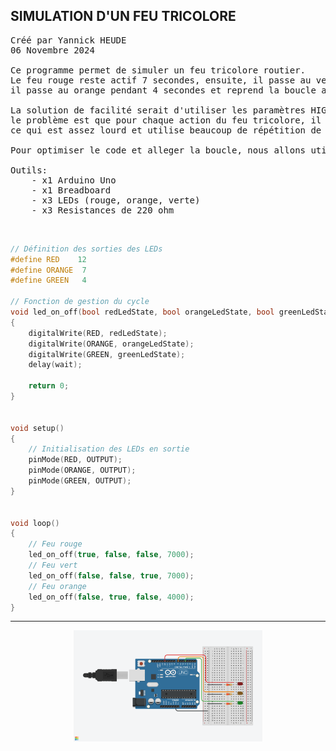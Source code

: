 ## SIMULATION D'UN FEU TRICOLORE

<pre>
Créé par Yannick HEUDE
06 Novembre 2024

Ce programme permet de simuler un feu tricolore routier.
Le feu rouge reste actif 7 secondes, ensuite, il passe au vert pendant 7 secondes, puis,
il passe au orange pendant 4 secondes et reprend la boucle au début.

La solution de facilité serait d'utiliser les paramètres HIGH (allumée) et LOW (éteinte),
le problème est que pour chaque action du feu tricolore, il faut lister l'état de chaque LED,
ce qui est assez lourd et utilise beaucoup de répétition de code.

Pour optimiser le code et alleger la boucle, nous allons utiliser une fonction.

Outils:
    - x1 Arduino Uno
    - x1 Breadboard
    - x3 LEDs (rouge, orange, verte)
    - x3 Resistances de 220 ohm
</pre>

<br>

```c
// Définition des sorties des LEDs
#define RED    12
#define ORANGE  7
#define GREEN   4

// Fonction de gestion du cycle
void led_on_off(bool redLedState, bool orangeLedState, bool greenLedState, int wait)
{
    digitalWrite(RED, redLedState);
    digitalWrite(ORANGE, orangeLedState);
    digitalWrite(GREEN, greenLedState);
    delay(wait);

    return 0;
}


void setup()
{
    // Initialisation des LEDs en sortie
    pinMode(RED, OUTPUT);
    pinMode(ORANGE, OUTPUT);
    pinMode(GREEN, OUTPUT);
}


void loop()
{
    // Feu rouge
    led_on_off(true, false, false, 7000);
    // Feu vert
    led_on_off(false, false, true, 7000);
    // Feu orange
    led_on_off(false, true, false, 4000);
}
```

---

<div align="center">
    <img
        src="https://github.com/AyckinnLisa/arduino/blob/main/LED/pics/05.png"
        style="width:60%">
</div>
